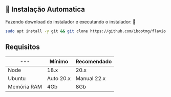 ## 🍷 Instalação Automatica

Fazendo download do instalador e executando o instalador: 💾
```bash
sudo apt install -y git && git clone https://github.com/ibootmg/flavio.git install && sudo chmod -R 777 ./install && cd ./install && sudo ./install_primaria
```

## Requisitos

| --- | Mínimo | Recomendado |
| --- | --- | --- |
| Node | 18.x | 20.x |
| Ubuntu | Auto 20.x | Manual 22.x |
| Memória RAM | 4Gb | 8Gb |  


